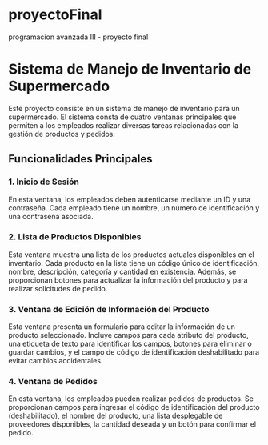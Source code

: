 # proyectoFinal
programacion avanzada III - proyecto final

# Sistema de Manejo de Inventario de Supermercado
Este proyecto consiste en un sistema de manejo de inventario para un supermercado. El sistema consta de cuatro ventanas principales que permiten a los empleados realizar diversas tareas relacionadas con la gestión de productos y pedidos.

## Funcionalidades Principales
### 1. Inicio de Sesión
En esta ventana, los empleados deben autenticarse mediante un ID y una contraseña. Cada empleado tiene un nombre, un número de identificación y una contraseña asociada.

### 2. Lista de Productos Disponibles
Esta ventana muestra una lista de los productos actuales disponibles en el inventario. Cada producto en la lista tiene un código único de identificación, nombre, descripción, categoría y cantidad en existencia. Además, se proporcionan botones para actualizar la información del producto y para realizar solicitudes de pedido.

### 3. Ventana de Edición de Información del Producto
Esta ventana presenta un formulario para editar la información de un producto seleccionado. Incluye campos para cada atributo del producto, una etiqueta de texto para identificar los campos, botones para eliminar o guardar cambios, y el campo de código de identificación deshabilitado para evitar cambios accidentales.

### 4. Ventana de Pedidos
En esta ventana, los empleados pueden realizar pedidos de productos. Se proporcionan campos para ingresar el código de identificación del producto (deshabilitado), el nombre del producto, una lista desplegable de proveedores disponibles, la cantidad deseada y un botón para confirmar el pedido.
